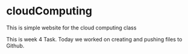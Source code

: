 # cloudComputing
This is simple website for the cloud computing class

This is week 4 Task. Today we worked on creating and pushing files to Github.
